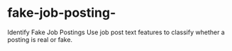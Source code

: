 # fake-job-posting-
Identify Fake Job Postings
Use job post text features to classify whether a posting is real or fake.
